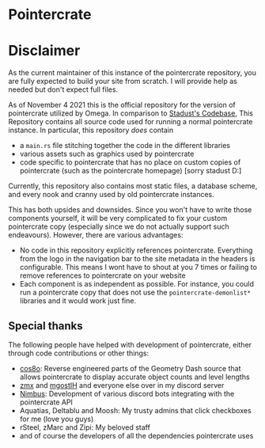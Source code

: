 # Pointercrate

# Disclaimer
As the current maintainer of this instance of the pointercrate repository, you are fully expected to build your site from scratch. I will provide help as needed but don't expect full files.

As of November 4 2021 this is the official repository for the version of pointercrate utilized by Omega. In comparison to [Stadust's Codebase](https://github.com/stadust/pointercrate), This Repository contains all source code used for running a normal pointercrate instance. In particular, this repository *does* contain

- a `main.rs` file stitching together the code in the different libraries
- various assets such as graphics used by pointercrate
- code specific to pointercrate that has no place on custom copies of pointercrate (such as the pointercrate homepage) [sorry stadust D:]


Currently, this repository also contains most static files, a database scheme, and every nook and cranny used by old pointercrate instances. 

This has both upsides and downsides. Since you won't have to write those components yourself, it will be very complicated to fix your custom pointercrate copy (especially since we do not actually support such endeavours). However, there are various advantages:

- No code in this repository explicitly references pointercrate. Everything from the logo in the navigation bar to the site metadata in the headers is configurable. This means I wont have to shout at you 7 times or failing to remove references to pointercrate on your website
- Each component is as independent as possible. For instance, you could run a pointercrate copy that does not use the `pointercrate-demonlist*` libraries and it would work just fine.

## Special thanks

The following people have helped with development of pointercrate, either through code contributions or other things:

- [cos8o](https://github.com/cos8o): Reverse engineered parts of the Geometry Dash source that allows pointercrate to display accurate object counts and level lengths
- [zmx](https://github.com/kyurime) and [mgostIH](https://github.com/mgostIH) and everyone else over in my discord server  
- [Nimbus](https://github.com/NimbusGD): Development of various discord bots integrating with the pointercrate API
- Aquatias, Deltablu and Moosh: My trusty admins that click checkboxes for me (love you guys)
- rSteel, zMarc and Zipi: My beloved staff
- and of course the developers of all the dependencies pointercrate uses
